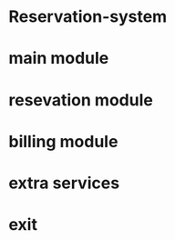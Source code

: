 # Reservation-system

# main module

# resevation module

# billing module

# extra services

# exit

